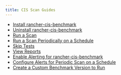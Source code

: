 ```yaml
---
title: CIS Scan Guides
---
```


<head>
  <link rel="canonical" href="https://ranchermanager.docs.rancher.com/pages-for-subheaders/cis-scan-guides"/>
</head>

- [Install rancher-cis-benchmark](install-rancher-cis-benchmark.md)
- [Uninstall rancher-cis-benchmark](uninstall-rancher-cis-benchmark.md)
- [Run a Scan](run-a-scan.md)
- [Run a Scan Periodically on a Schedule](run-a-scan-periodically-on-a-schedule.md)
- [Skip Tests](skip-tests.md)
- [View Reports](view-reports.md)
- [Enable Alerting for rancher-cis-benchmark](enable-alerting-for-rancher-cis-benchmark.md)
- [Configure Alerts for Periodic Scan on a Schedule](configure-alerts-for-periodic-scan-on-a-schedule.md)
- [Create a Custom Benchmark Version to Run](create-a-custom-benchmark-version-to-run.md)